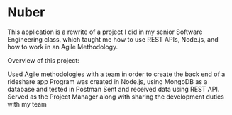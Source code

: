 # Nuber

This application is a rewrite of a project I did in my senior Software Engineering class, which taught me how to use REST APIs, Node.js, and how to work in an Agile Methodology.  

Overview of this project:

Used Agile methodologies with a team in order to create the back end of a rideshare app
Program was created in Node.js, using MongoDB as a database and tested in Postman
Sent and received data using REST API.
Served as the Project Manager along with sharing the development duties with my team  